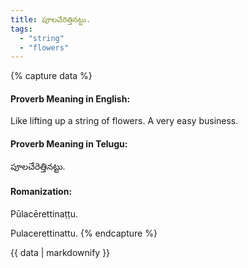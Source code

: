 ```yaml
---
title: పూలచేరెత్తినట్టు.
tags:
  - "string"
  - "flowers"
---
```


{% capture data %}
#### Proverb Meaning in English:
Like lifting up a string of flowers.
A very easy business.

#### Proverb Meaning in Telugu:
పూలచేరెత్తినట్టు.

#### Romanization:
Pūlacērettinaṭṭu.

Pulacerettinattu.
{% endcapture %}

{{ data | markdownify }}

